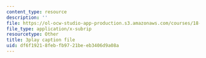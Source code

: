 ```yaml
---
content_type: resource
description: ''
file: https://ol-ocw-studio-app-production.s3.amazonaws.com/courses/18-01sc-single-variable-calculus-fall-2010/df6f19218febfb9721beeb3406d9a08a_TpWQlKHPyJ4.srt
file_type: application/x-subrip
resourcetype: Other
title: 3play caption file
uid: df6f1921-8feb-fb97-21be-eb3406d9a08a
---
```

